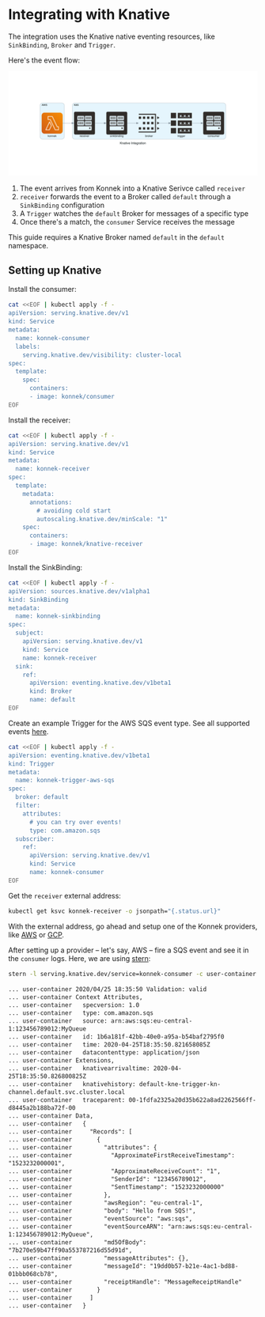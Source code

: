 # Integrating with Knative

The integration uses the Knative native eventing resources, like `SinkBinding`, `Broker` and `Trigger`.

Here's the event flow:

![](../assets/diagrams/knative_integration.png)

1. The event arrives from Konnek into a Knative Serivce called `receiver`
1. `receiver` forwards the event to a Broker called `default` through a `SinkBinding` configuration
1. A `Trigger` watches the `default` Broker for messages of a specific type
1. Once there's a match, the `consumer` Service receives the message 

This guide requires a Knative Broker named `default` in the `default` namespace.

## Setting up Knative
Install the consumer:
```bash
cat <<EOF | kubectl apply -f -
apiVersion: serving.knative.dev/v1
kind: Service
metadata:
  name: konnek-consumer
  labels:
    serving.knative.dev/visibility: cluster-local
spec:
  template:
    spec:
      containers:
      - image: konnek/consumer
EOF
```

Install the receiver:
```bash
cat <<EOF | kubectl apply -f -
apiVersion: serving.knative.dev/v1
kind: Service
metadata:
  name: konnek-receiver
spec:
  template:
    metadata: 
      annotations:
        # avoiding cold start
        autoscaling.knative.dev/minScale: "1"
    spec:
      containers:
      - image: konnek/knative-receiver
EOF
```

Install the SinkBinding:
```bash
cat <<EOF | kubectl apply -f -
apiVersion: sources.knative.dev/v1alpha1
kind: SinkBinding
metadata:
  name: konnek-sinkbinding
spec:
  subject:
    apiVersion: serving.knative.dev/v1
    kind: Service
    name: konnek-receiver
  sink:
    ref:
      apiVersion: eventing.knative.dev/v1beta1
      kind: Broker
      name: default
EOF
```

Create an example Trigger for the AWS SQS event type. See all supported events [here](/supported-events.md).
```bash
cat <<EOF | kubectl apply -f -
apiVersion: eventing.knative.dev/v1beta1
kind: Trigger
metadata:
  name: konnek-trigger-aws-sqs
spec:
  broker: default
  filter:
    attributes:
      # you can try over events!
      type: com.amazon.sqs
  subscriber:
    ref:
      apiVersion: serving.knative.dev/v1
      kind: Service
      name: konnek-consumer
EOF
```

Get the `receiver` external address:
```bash
kubectl get ksvc konnek-receiver -o jsonpath="{.status.url}"
```

With the external address, go ahead and setup one of the Konnek providers, like [AWS](getting-started/installing-konnek-for-aws.md) or [GCP](getting-started/installing-konnek-for-gcp.md).

After setting up a provider – let's say, AWS – fire a SQS event and see it in the `consumer` logs. Here, we are using [stern](https://github.com/wercker/stern):
```bash
stern -l serving.knative.dev/service=konnek-consumer -c user-container
```

```
... user-container 2020/04/25 18:35:50 Validation: valid
... user-container Context Attributes,
... user-container   specversion: 1.0
... user-container   type: com.amazon.sqs
... user-container   source: arn:aws:sqs:eu-central-1:123456789012:MyQueue
... user-container   id: 1b6a181f-42bb-40e0-a95a-b54baf2795f0
... user-container   time: 2020-04-25T18:35:50.821658085Z
... user-container   datacontenttype: application/json
... user-container Extensions,
... user-container   knativearrivaltime: 2020-04-25T18:35:50.826800825Z
... user-container   knativehistory: default-kne-trigger-kn-channel.default.svc.cluster.local
... user-container   traceparent: 00-1fdfa2325a20d35b622a8ad2262566ff-d8445a2b188ba72f-00
... user-container Data,
... user-container   {
... user-container     "Records": [
... user-container       {
... user-container         "attributes": {
... user-container           "ApproximateFirstReceiveTimestamp": "1523232000001",
... user-container           "ApproximateReceiveCount": "1",
... user-container           "SenderId": "123456789012",
... user-container           "SentTimestamp": "1523232000000"
... user-container         },
... user-container         "awsRegion": "eu-central-1",
... user-container         "body": "Hello from SQS!",
... user-container         "eventSource": "aws:sqs",
... user-container         "eventSourceARN": "arn:aws:sqs:eu-central-1:123456789012:MyQueue",
... user-container         "md5OfBody": "7b270e59b47ff90a553787216d55d91d",
... user-container         "messageAttributes": {},
... user-container         "messageId": "19dd0b57-b21e-4ac1-bd88-01bbb068cb78",
... user-container         "receiptHandle": "MessageReceiptHandle"
... user-container       }
... user-container     ]
... user-container   }
```